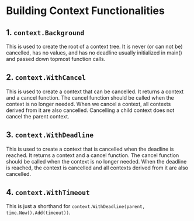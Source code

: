 # Building Context Functionalities

## 1. `context.Background`
This is used to create the root of a context tree. It is never (or can not be) cancelled, has no values, and has no deadline
usually initialized in main() and passed down topmost function calls.

## 2. `context.WithCancel`
This is used to create a context that can be cancelled. It returns a context and a cancel function. The cancel function should be called when the context is no longer needed.
When we cancel a context, all contexts derived from it are also cancelled.
Cancelling a child context does not cancel the parent context.

## 3. `context.WithDeadline`
This is used to create a context that is cancelled when the deadline is reached. It returns a context and a cancel function. The cancel function should be called when the context is no longer needed.
When the deadline is reached, the context is cancelled and all contexts derived from it are also cancelled.

## 4. `context.WithTimeout`
This is just a shorthand for `context.WithDeadline(parent, time.Now().Add(timeout))`.